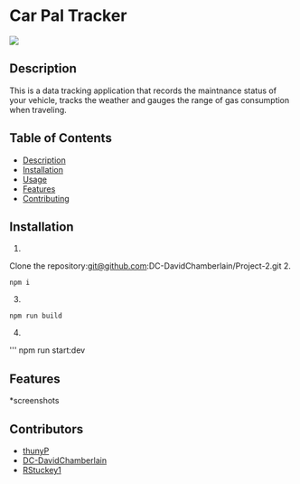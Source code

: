 # Car Pal Tracker 
![](https://img.shields.io/badge/License-MIT-green.svg)

## Description
This is a data tracking application that records the maintnance status of your vehicle, tracks the weather and gauges the range of gas consumption when traveling.  
## Table of Contents
- [Description](#description)
- [Installation](#installation)
- [Usage](#usage)
- [Features](#features)
- [Contributing](#contributing)

## Installation

1. 
Clone the repository:git@github.com:DC-DavidChamberlain/Project-2.git
2. 
```
npm i 
```
3. 
```
npm run build
```
4.
'''
npm run start:dev

## Features
*screenshots 

## Contributors
- [thunyP](https://github.com/thunyP)
- [DC-DavidChamberlain](https://github.com/DC-DavidChamberlain)
- [RStuckey1](https://github.com/RStuckey1)

